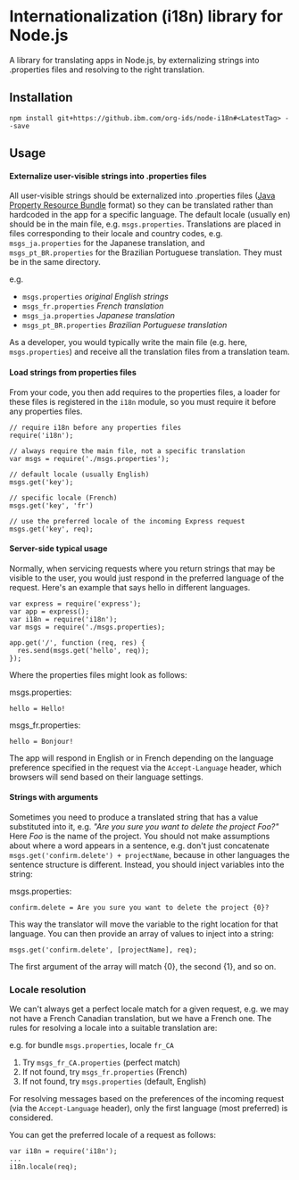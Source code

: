 # Internationalization (i18n) library for Node.js

A library for translating apps in Node.js, by externalizing strings into .properties files
and resolving to the right translation.

## Installation

```
npm install git+https://github.ibm.com/org-ids/node-i18n#<LatestTag> --save
```

## Usage

#### Externalize user-visible strings into .properties files

All user-visible strings should be externalized into .properties files ([Java Property Resource Bundle](https://en.wikipedia.org/wiki/.properties) format) so they can be translated rather than
hardcoded in the app for a specific language. The default locale (usually en) should be in the
main file, e.g. `msgs.properties`. Translations are placed in files corresponding to their locale
and country codes, e.g. `msgs_ja.properties` for the Japanese translation, and `msgs_pt_BR.properties`
for the Brazilian Portuguese translation. They must be in the same directory.

e.g.
* `msgs.properties`         _original English strings_
* `msgs_fr.properties`       _French translation_
* `msgs_ja.properties`       _Japanese translation_
* `msgs_pt_BR.properties`    _Brazilian Portuguese translation_

As a developer, you would typically write the main file (e.g. here, `msgs.properties`) and receive all the translation files from a translation team.

#### Load strings from properties files

From your code, you then add requires to the properties files, a loader for these files is registered in the `i18n` module, so you must require it before any properties files.

```
// require i18n before any properties files
require('i18n');

// always require the main file, not a specific translation
var msgs = require('./msgs.properties');

// default locale (usually English)
msgs.get('key');

// specific locale (French)
msgs.get('key', 'fr')

// use the preferred locale of the incoming Express request
msgs.get('key', req);
```

#### Server-side typical usage

Normally, when servicing requests where you return strings that may be visible to the user, you would just respond in the preferred language of the request. Here's an example that says hello in different languages.

```
var express = require('express');
var app = express();
var i18n = require('i18n');
var msgs = require('./msgs.properties);

app.get('/', function (req, res) {
  res.send(msgs.get('hello', req));
});
```

Where the properties files might look as follows:

msgs.properties:
```
hello = Hello!
```

msgs_fr.properties:
```
hello = Bonjour!
```

The app will respond in English or in French depending on the language preference specified in the request via the `Accept-Language` header, which browsers will send based on their language settings.

#### Strings with arguments

Sometimes you need to produce a translated string that has a value substituted into it, e.g. _"Are you sure you want to delete the project Foo?"_ Here _Foo_ is the name of the project. You should not make assumptions about where a word appears in a sentence, e.g. don't just concatenate `msgs.get('confirm.delete') + projectName`, because in other languages the sentence structure is different. Instead, you should inject variables into the string:

msgs.properties:
```
confirm.delete = Are you sure you want to delete the project {0}?
```

This way the translator will move the variable to the right location for that language. You can then provide an array of values to inject into a string:

```
msgs.get('confirm.delete', [projectName], req);
```

The first argument of the array will match {0}, the second {1}, and so on.

### Locale resolution

We can't always get a perfect locale match for a given request, e.g. we may not have a French Canadian translation, but we have a French one. The rules for resolving a locale into a suitable translation are:

e.g. for bundle `msgs.properties`, locale `fr_CA`

1. Try `msgs_fr_CA.properties` (perfect match)
2. If not found, try `msgs_fr.properties` (French)
3. If not found, try `msgs.properties` (default, English)

For resolving messages based on the preferences of the incoming request (via the `Accept-Language` header), only the first language (most preferred) is considered.

You can get the preferred locale of a request as follows:
```
var i18n = require('i18n');
...
i18n.locale(req);
```
